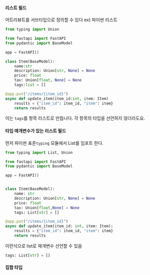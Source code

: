#### 리스트 필드
어트리뷰트를 서브타입으로 정의할 수 있다
ex) 파이썬 리스트


```python
from typing import Union

from fastapi import FastAPI
from pydantic import BaseModel

app = FastAPI()

class Item(BaseModel):
	name:str
	description: Union[str, None] = None
	price: float
	tax: Union[float, None] = None
	tags:list = []

@app.put("/items/{item_id}")
async def update_item(item_id:int, item: Item)
	results = {"item_id": item_id, "item": item}
	return results
```
이는 `tags`를 항목 리스트로 만듭니다. 각 항목의 타입을 선언하지 않더라도요.


#### 타입 매개변수가 있는 리스트 필드

먼저 파이썬 표준`typing` 모듈에서 List를 임포트 한다.

```python 
from typing import List, Union

from fastapi import FastAPI
from pydantic import BaseModel

app = FastAPI()


class Item(BaseModel):
	name: str
	description: Union[str, None] = None
	price: float
	tax: Union[float,None] = None
	tags: List[str] = []

@app.put("/items/{item_id}")
async def update_item(item_id: int, item: Item):
	results = {"item_id": item_id, "item": item}
	return results
```

이런식으로 list로 매개변수 선언할 수 있음
```python
tags: List[str] = []
```

#### 집합 타입 